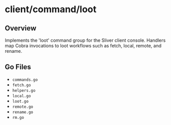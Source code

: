 # client/command/loot

## Overview

Implements the 'loot' command group for the Sliver client console. Handlers map Cobra invocations to loot workflows such as fetch, local, remote, and rename.

## Go Files

- `commands.go`
- `fetch.go`
- `helpers.go`
- `local.go`
- `loot.go`
- `remote.go`
- `rename.go`
- `rm.go`
